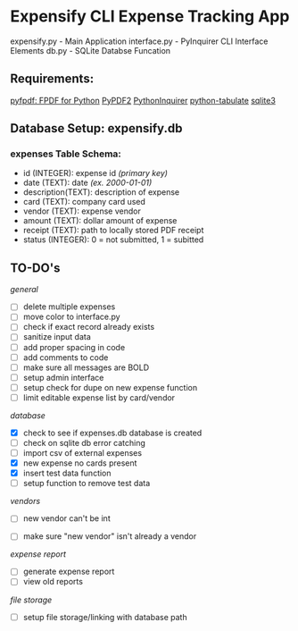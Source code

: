 # Expensify CLI Expense Tracking App

expensify.py - Main Application
interface.py - PyInquirer CLI Interface Elements
db.py - SQLite Databse Funcation

## Requirements:

[pyfpdf: FPDF for Python](https://github.com/reingart/pyfpdf)
[PyPDF2](https://github.com/mstamy2/PyPDF2)
[PythonInquirer](https://github.com/CITGuru/PyInquirer)
[python-tabulate](https://github.com/astanin/python-tabulate)
[sqlite3](https://docs.python.org/3/library/sqlite3.html)

## Database Setup: expensify.db

### expenses Table Schema:

- id (INTEGER): expense id *(primary key)*
- date (TEXT): date *(ex. 2000-01-01)*
- description(TEXT): description of expense
- card (TEXT): company card used
- vendor (TEXT): expense vendor
- amount (TEXT): dollar amount of expense
- receipt (TEXT): path to locally stored PDF receipt
- status (INTEGER): 0 = not submitted, 1 = subitted

## TO-DO's

*general*
- [ ] delete multiple expenses
- [ ] move color to interface.py
- [ ] check if exact record already exists
- [ ] sanitize input data
- [ ] add proper spacing in code
- [ ] add comments to code
- [ ] make sure all messages are BOLD
- [ ] setup admin interface
- [ ] setup check for dupe on new expense function
- [ ] limit editable expense list by card/vendor

*database*

- [x] check to see if expenses.db database is created
- [ ] check on sqlite db error catching
- [ ] import csv of external expenses
- [x] new expense no cards present
- [x] insert test data function
- [ ] setup function to remove test data

*vendors*

- [ ] new vendor can't be int
- [ ] make sure "new vendor" isn't already a vendor


*expense report*

- [ ] generate expense report
- [ ] view old reports

*file storage*

- [ ] setup file storage/linking with database path
